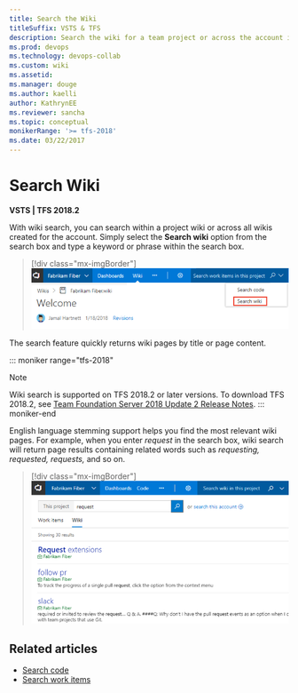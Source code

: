 ```yaml
---
title: Search the Wiki
titleSuffix: VSTS & TFS 
description: Search the wiki for a team project or across the account in Visual Studio Team Services & Team Foundation Server
ms.prod: devops
ms.technology: devops-collab
ms.custom: wiki
ms.assetid:  
ms.manager: douge
ms.author: kaelli
author: KathrynEE
ms.reviewer: sancha
ms.topic: conceptual
monikerRange: '>= tfs-2018'
ms.date: 03/22/2017
---
```



# Search  Wiki

**VSTS | TFS 2018.2**

With wiki search, you can search within a project wiki or across all wikis created for the account. Simply select the **Search wiki** option from the search box and type a keyword or phrase within the search box. 

> [!div class="mx-imgBorder"]  
> ![Wiki search option](_img/wiki/wiki-search.png)   

The search feature quickly returns wiki pages by title or page content.

::: moniker range="tfs-2018"
> [!NOTE]  
> Wiki search is supported on TFS 2018.2 or later versions. To download TFS 2018.2, see [Team Foundation Server 2018 Update 2 Release Notes](https://docs.microsoft.com/visualstudio/releasenotes/tfs2018-update2). 
::: moniker-end

English language stemming support helps you find the most relevant wiki pages. For example, when you enter *request* in the search box, wiki search will return page results containing related words such as *requesting, requested, requests,* and so on.

> [!div class="mx-imgBorder"]  
> ![Wiki search results](_img/wiki/wiki-search-example.png)

## Related articles

- [Search code](..//search/code-search.md)
- [Search work items](..//search/work-item-search.md)


<!---
When you search from the **Wiki** hub, you'll automatically navigate to wiki search results. If you initiate a search from another hub, such as **Code** or **Work**, then first select the **Search wiki** option from the search box menu options. 
--> 
